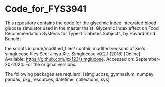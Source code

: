 # Code_for_FYS3941
This repository contains the code for the glycemic index integrated blood glucose simulator used in the master thsist: Glycemic Index effect on Food Recommendation Systems for Type-1 Diabetes Subjects, by Håvard Strid Buholdt


the scripts in code/modified_files/ contain modifed verisons of Xie's simglucose files 
See:
  Jinyu Xie. Simglucose v0.2.1 (2018) [Online]. Available: https://github.com/jxx123/simglucose. Accessed on: September-20-2024.
For the original versions.


The following packages are requierd:
[simglucose, gymnasium, numpay, pandas, pkg_resources, datetime, collections, sys]
